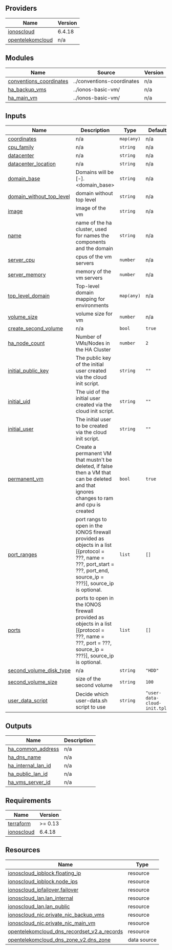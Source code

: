 <!-- BEGIN_TF_DOCS -->

## Providers

| Name | Version |
|------|---------|
| <a name="provider_ionoscloud"></a> [ionoscloud](#provider\_ionoscloud) | 6.4.18 |
| <a name="provider_opentelekomcloud"></a> [opentelekomcloud](#provider\_opentelekomcloud) | n/a |
## Modules

| Name | Source | Version |
|------|--------|---------|
| <a name="module_conventions_coordinates"></a> [conventions\_coordinates](#module\_conventions\_coordinates) | ../conventions-coordinates | n/a |
| <a name="module_ha_backup_vms"></a> [ha\_backup\_vms](#module\_ha\_backup\_vms) | ../ionos-basic-vm/ | n/a |
| <a name="module_ha_main_vm"></a> [ha\_main\_vm](#module\_ha\_main\_vm) | ../ionos-basic-vm/ | n/a |
## Inputs

| Name | Description | Type | Default | Required |
|------|-------------|------|---------|:--------:|
| <a name="input_coordinates"></a> [coordinates](#input\_coordinates) | n/a | `map(any)` | n/a | yes |
| <a name="input_cpu_family"></a> [cpu\_family](#input\_cpu\_family) | n/a | `string` | n/a | yes |
| <a name="input_datacenter"></a> [datacenter](#input\_datacenter) | n/a | `string` | n/a | yes |
| <a name="input_datacenter_location"></a> [datacenter\_location](#input\_datacenter\_location) | n/a | `string` | n/a | yes |
| <a name="input_domain_base"></a> [domain\_base](#input\_domain\_base) | Domains will be <name>[-<index>].<domain\_base> | `string` | n/a | yes |
| <a name="input_domain_without_top_level"></a> [domain\_without\_top\_level](#input\_domain\_without\_top\_level) | domain without top level | `string` | n/a | yes |
| <a name="input_image"></a> [image](#input\_image) | image of the vm | `string` | n/a | yes |
| <a name="input_name"></a> [name](#input\_name) | name of the ha cluster, used for names the components and the domain | `string` | n/a | yes |
| <a name="input_server_cpu"></a> [server\_cpu](#input\_server\_cpu) | cpus of the vm servers | `number` | n/a | yes |
| <a name="input_server_memory"></a> [server\_memory](#input\_server\_memory) | memory of the vm servers | `number` | n/a | yes |
| <a name="input_top_level_domain"></a> [top\_level\_domain](#input\_top\_level\_domain) | Top-level domain mapping for environments | `map(any)` | n/a | yes |
| <a name="input_volume_size"></a> [volume\_size](#input\_volume\_size) | volume size for vm | `number` | n/a | yes |
| <a name="input_create_second_volume"></a> [create\_second\_volume](#input\_create\_second\_volume) | n/a | `bool` | `true` | no |
| <a name="input_ha_node_count"></a> [ha\_node\_count](#input\_ha\_node\_count) | Number of VMs/Nodes in the HA Cluster | `number` | `2` | no |
| <a name="input_initial_public_key"></a> [initial\_public\_key](#input\_initial\_public\_key) | The public key of the initial user created via the cloud init script. | `string` | `""` | no |
| <a name="input_initial_uid"></a> [initial\_uid](#input\_initial\_uid) | The uid of the initial user created via the cloud init script. | `string` | `""` | no |
| <a name="input_initial_user"></a> [initial\_user](#input\_initial\_user) | The initial user to be created via the cloud init script. | `string` | `""` | no |
| <a name="input_permanent_vm"></a> [permanent\_vm](#input\_permanent\_vm) | Create a permanent VM that mustn't be deleted, if false then a VM that can be deleted and that ignores changes to ram and cpu is created | `bool` | `true` | no |
| <a name="input_port_ranges"></a> [port\_ranges](#input\_port\_ranges) | port rangs to open in the IONOS firewall provided as objects in a list [{protocol = ???, name = ???, port\_start = ???, port\_end, source\_ip = ???}], source\_ip is optional. | `list` | `[]` | no |
| <a name="input_ports"></a> [ports](#input\_ports) | ports to open in the IONOS firewall provided as objects in a list [{protocol = ???, name = ???, port = ???, source\_ip = ???}], source\_ip is optional. | `list` | `[]` | no |
| <a name="input_second_volume_disk_type"></a> [second\_volume\_disk\_type](#input\_second\_volume\_disk\_type) | n/a | `string` | `"HDD"` | no |
| <a name="input_second_volume_size"></a> [second\_volume\_size](#input\_second\_volume\_size) | size of the second volume | `string` | `100` | no |
| <a name="input_user_data_script"></a> [user\_data\_script](#input\_user\_data\_script) | Decide which user-data.sh script to use | `string` | `"user-data-cloud-init.tpl"` | no |
## Outputs

| Name | Description |
|------|-------------|
| <a name="output_ha_common_address"></a> [ha\_common\_address](#output\_ha\_common\_address) | n/a |
| <a name="output_ha_dns_name"></a> [ha\_dns\_name](#output\_ha\_dns\_name) | n/a |
| <a name="output_ha_internal_lan_id"></a> [ha\_internal\_lan\_id](#output\_ha\_internal\_lan\_id) | n/a |
| <a name="output_ha_public_lan_id"></a> [ha\_public\_lan\_id](#output\_ha\_public\_lan\_id) | n/a |
| <a name="output_ha_vms_server_id"></a> [ha\_vms\_server\_id](#output\_ha\_vms\_server\_id) | n/a |
## Requirements

| Name | Version |
|------|---------|
| <a name="requirement_terraform"></a> [terraform](#requirement\_terraform) | >= 0.13 |
| <a name="requirement_ionoscloud"></a> [ionoscloud](#requirement\_ionoscloud) | 6.4.18 |
## Resources

| Name | Type |
|------|------|
| [ionoscloud_ipblock.floating_ip](https://registry.terraform.io/providers/ionos-cloud/ionoscloud/6.4.18/docs/resources/ipblock) | resource |
| [ionoscloud_ipblock.node_ips](https://registry.terraform.io/providers/ionos-cloud/ionoscloud/6.4.18/docs/resources/ipblock) | resource |
| [ionoscloud_ipfailover.failover](https://registry.terraform.io/providers/ionos-cloud/ionoscloud/6.4.18/docs/resources/ipfailover) | resource |
| [ionoscloud_lan.lan_internal](https://registry.terraform.io/providers/ionos-cloud/ionoscloud/6.4.18/docs/resources/lan) | resource |
| [ionoscloud_lan.lan_public](https://registry.terraform.io/providers/ionos-cloud/ionoscloud/6.4.18/docs/resources/lan) | resource |
| [ionoscloud_nic.private_nic_backup_vms](https://registry.terraform.io/providers/ionos-cloud/ionoscloud/6.4.18/docs/resources/nic) | resource |
| [ionoscloud_nic.private_nic_main_vm](https://registry.terraform.io/providers/ionos-cloud/ionoscloud/6.4.18/docs/resources/nic) | resource |
| [opentelekomcloud_dns_recordset_v2.a_records](https://registry.terraform.io/providers/opentelekomcloud/opentelekomcloud/latest/docs/resources/dns_recordset_v2) | resource |
| [opentelekomcloud_dns_zone_v2.dns_zone](https://registry.terraform.io/providers/opentelekomcloud/opentelekomcloud/latest/docs/data-sources/dns_zone_v2) | data source |
<!-- END_TF_DOCS -->